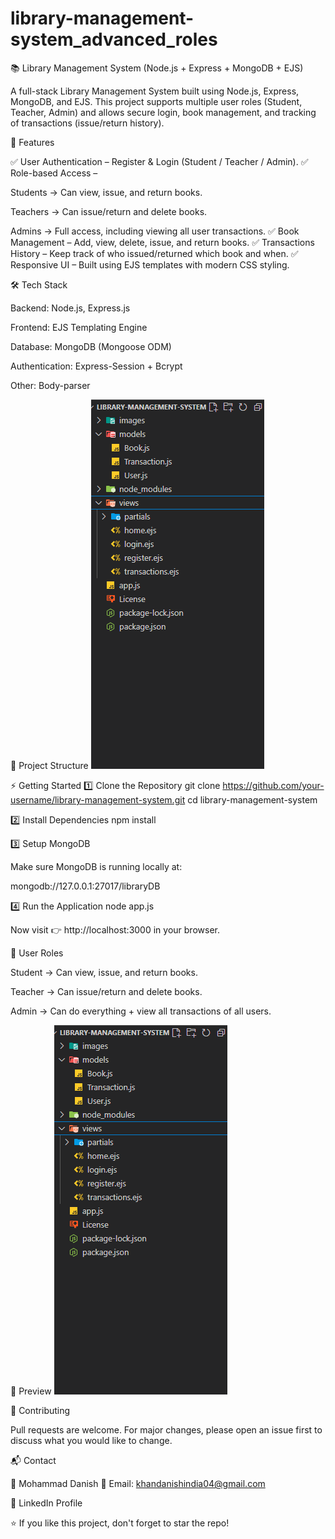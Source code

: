 # library-management-system_advanced_roles
📚 Library Management System (Node.js + Express + MongoDB + EJS)

A full-stack Library Management System built using Node.js, Express, MongoDB, and EJS.
This project supports multiple user roles (Student, Teacher, Admin) and allows secure login, book management, and tracking of transactions (issue/return history).

🚀 Features

✅ User Authentication – Register & Login (Student / Teacher / Admin).
✅ Role-based Access –

Students → Can view, issue, and return books.

Teachers → Can issue/return and delete books.

Admins → Full access, including viewing all user transactions.
✅ Book Management – Add, view, delete, issue, and return books.
✅ Transactions History – Keep track of who issued/returned which book and when.
✅ Responsive UI – Built using EJS templates with modern CSS styling.

🛠️ Tech Stack

Backend: Node.js, Express.js

Frontend: EJS Templating Engine

Database: MongoDB (Mongoose ODM)

Authentication: Express-Session + Bcrypt

Other: Body-parser

📂 Project Structure
![](images/path.png)

⚡ Getting Started
1️⃣ Clone the Repository
git clone https://github.com/your-username/library-management-system.git
cd library-management-system

2️⃣ Install Dependencies
npm install

3️⃣ Setup MongoDB

Make sure MongoDB is running locally at:

mongodb://127.0.0.1:27017/libraryDB

4️⃣ Run the Application
node app.js


Now visit 👉 http://localhost:3000
 in your browser.

👥 User Roles

Student → Can view, issue, and return books.

Teacher → Can issue/return and delete books.

Admin → Can do everything + view all transactions of all users.

📸 Preview
![](images/path.png)


🤝 Contributing

Pull requests are welcome. For major changes, please open an issue first to discuss what you would like to change.

📬 Contact

👤 Mohammad Danish
📧 Email: khandanishindia04@gmail.com

🔗 LinkedIn Profile

⭐ If you like this project, don't forget to star the repo!
